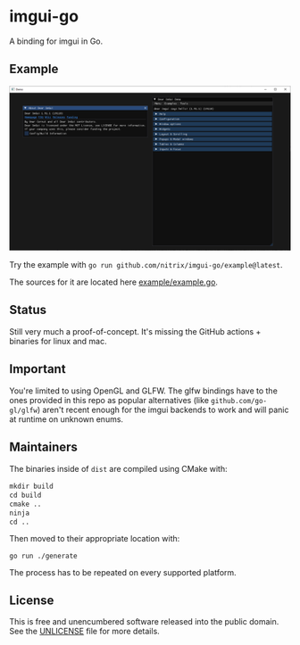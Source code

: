 # imgui-go

A binding for imgui in Go.

## Example

![example.png](example.png)

Try the example with `go run github.com/nitrix/imgui-go/example@latest`.

The sources for it are located here [example/example.go](example/example.go).

## Status

Still very much a proof-of-concept. It's missing the GitHub actions + binaries for linux and mac.

## Important

You're limited to using OpenGL and GLFW. The glfw bindings have to the ones provided in this repo as popular alternatives (like `github.com/go-gl/glfw`) aren't recent enough for the imgui backends to work and will panic at runtime on unknown enums.

## Maintainers

The binaries inside of `dist` are compiled using CMake with:

```
mkdir build
cd build
cmake ..
ninja
cd ..
```

Then moved to their appropriate location with:

```
go run ./generate
```

The process has to be repeated on every supported platform.

## License

This is free and unencumbered software released into the public domain. See the [UNLICENSE](UNLICENSE) file for more details.